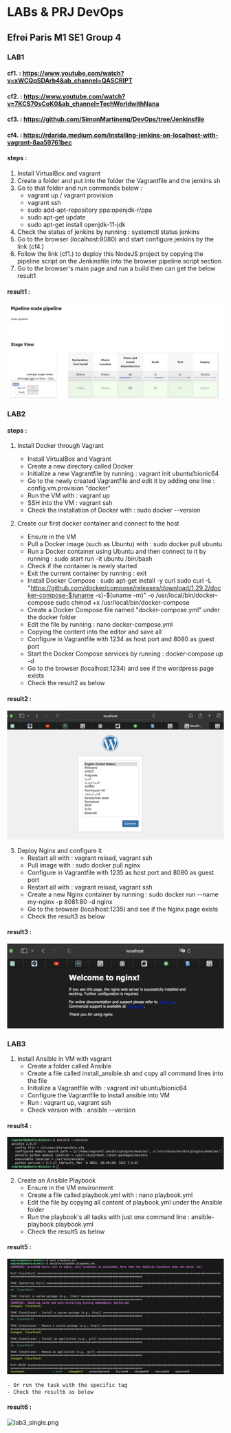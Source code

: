 # LABs & PRJ DevOps
## Efrei Paris M1 SE1 Group 4

### LAB1
#### cf1. : https://www.youtube.com/watch?v=xWCQpSDArb4&ab_channel=QASCRIPT
#### cf2. : https://www.youtube.com/watch?v=7KCS70sCoK0&ab_channel=TechWorldwithNana
#### cf3. : https://github.com/SimonMartinenq/DevOps/tree/Jenkinsfile
#### cf4. : https://rdarida.medium.com/installing-jenkins-on-localhost-with-vagrant-8aa59761bec
#### steps :
1. Install VirtualBox and vagrant
2. Create a folder and put into the folder the Vagrantfile and the jenkins.sh
3. Go to that folder and run commands below :
    - vagrant up / vagrant provision
    - vagrant ssh
    - sudo add-apt-repository ppa:openjdk-r/ppa
    - sudo apt-get update
    - sudo apt-get install openjdk-11-jdk
4. Check the status of jenkins by running : systemctl status jenkins
5. Go to the browser (localhost:8080) and start configure jenkins by the link (cf4.)
6. Follow the link (cf1.) to deploy this NodeJS project by copying the pipeline script on the Jenkinsfile into the browser pipeline script section
7. Go to the browser's main page and run a build then can get the below result1
#### result1 :
![lab1.png](./images/lab1.png "This is the result of lab1")


### LAB2
#### steps :
1. Install Docker through Vagrant
    - Install VirtualBox and Vagrant
    - Create a new directory called Docker
    - Initialize a new Vagrantfile by running : vagrant init ubuntu/bionic64
    - Go to the newly created Vagrantfile and edit it by adding one line : config.vm.provision "docker"
    - Run the VM with : vagrant up
    - SSH into the VM : vagrant ssh
    - Check the installation of Docker with : sudo docker --version

2. Create our first docker container and connect to the host
    - Ensure in the VM
    - Pull a Docker image (such as Ubuntu) with : sudo docker pull ubuntu
    - Run a Docker container using Ubuntu and then connect to it by running : sudo start run -it ubuntu /bin/bash
    - Check if the container is newly started 
    - Exit the current container by running : exit
    - Install Docker Compose : sudo apt-get install -y curl
                               sudo curl -L "https://github.com/docker/compose/releases/download/1.29.2/docker-compose-$(uname -s)-$(uname -m)" -o /usr/local/bin/docker-compose
                               sudo chmod +x /usr/local/bin/docker-compose
    - Create a Docker Compose file named "docker-compose.yml" under the docker folder
    - Edit the file by running : nano docker-compose.yml
    - Copying the content into the editor and save all
    - Configure in Vagrantfile with 1234 as host port and 8080 as guest port
    - Start the Docker Compose services by running : docker-compose up -d
    - Go to the browser (localhost:1234) and see if the wordpress page exists
    - Check the result2 as below
#### result2 :
![lab2_wordpress.png](./images/lab2_wordpress.png "This is the result of lab2_wordpress")

3. Deploy Nginx and configure it
    - Restart all with : vagrant reload, vagrant ssh
    - Pull image with : sudo docker pull nginx
    - Configure in Vagrantfile with 1235 as host port and 8080 as guest port
    - Restart all with : vagrant reload, vagrant ssh
    - Create a new Nginx container by running : sudo docker run --name my-nginx -p 8081:80 -d nginx
    - Go to the browser (localhost:1235) and see if the Nginx page exists
    - Check the result3 as below
#### result3 :
![lab2_nginx.png](./images/lab2_nginx.png "This is the result of lab2_nginx")


### LAB3
1. Install Ansible in VM with vagrant
    - Create a folder called Ansible
    - Create a file called install_ansible.sh and copy all command lines into the file
    - Initialize a Vagrantfile with : vagrant init ubuntu/bionic64
    - Configure the Vagrantfile to install ansible into VM
    - Run : vagrant up, vagrant ssh
    - Check version with : ansible --version
#### result4 :
![lab3_ansible.png](./images/lab3_ansible.png "This is the result of lab3_ansible")

2. Create an Ansible Playbook
    - Ensure in the VM environment
    - Create a file called playbook.yml with : nano playbook.yml
    - Edit the file by copying all content of playbook.yml under the Ansible folder
    - Run the playbook's all tasks with just one command line : ansible-playbook playbook.yml
    - Check the result5 as below
#### result5 :
![lab3_all.png](./images/lab3_all.png "This is the result of lab3_all")

    - Or run the task with the specific tag 
    - Check the result6 as below
#### result6 :
![lab3_single.png](./images/lab3_single.png "This is the result of lab3_single")
